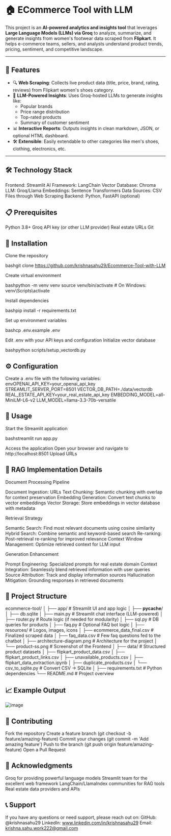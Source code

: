 # 🏠 ECommerce Tool with LLM

This project is an **AI-powered analytics and insights tool** that leverages **Large Language Models (LLMs) via Groq** to analyze, summarize, and generate insights from women's footwear data scraped from **Flipkart**. It helps e-commerce teams, sellers, and analysts understand product trends, pricing, sentiment, and competitive landscape.

---

## 🚀 Features

- 🔍 **Web Scraping**: Collects live product data (title, price, brand, rating, reviews) from Flipkart women's shoes category.
- 🧠 **LLM-Powered Insights**: Uses Groq-hosted LLMs to generate insights like:
  - Popular brands
  - Price range distribution
  - Top-rated products
  - Summary of customer sentiment
- 📊 **Interactive Reports**: Outputs insights in clean markdown, JSON, or optional HTML dashboard.
- 🛠️ **Extensible**: Easily extendable to other categories like men's shoes, clothing, electronics, etc.

---

## 🛠️ Technology Stack

Frontend: Streamlit AI Framework: LangChain Vector Database: Chroma LLM: Groq/Llama Embeddings: Sentence Transformers Data Sources: CSV Files through Web Scraping Backend: Python, FastAPI (optional)

## 📋 Prerequisites

Python 3.8+ Groq API key (or other LLM provider) Real estate URLs Git

## 🔧 Installation

Clone the repository

bashgit clone https://github.com/krishnasahu29/Ecommerce-Tool-with-LLM

Create virtual environment

bashpython -m venv venv source venv/bin/activate # On Windows: venv\Scripts\activate

Install dependencies

bashpip install -r requirements.txt

Set up environment variables

bashcp .env.example .env

Edit .env with your API keys and configuration
Initialize vector database

bashpython scripts/setup_vectordb.py

## ⚙️ Configuration

Create a .env file with the following variables: envOPENAI_API_KEY=your_openai_api_key STREAMLIT_SERVER_PORT=8501 VECTOR_DB_PATH=./data/vectordb REAL_ESTATE_API_KEY=your_real_estate_api_key EMBEDDING_MODEL=all-MiniLM-L6-v2 LLM_MODEL=llama-3.3-70b-versatile

## 🚀 Usage

Start the Streamlit application

bashstreamlit run app.py

Access the application Open your browser and navigate to http://localhost:8501 Upload URLs

## 🤖 RAG Implementation Details

Document Processing Pipeline

Document Ingestion: URLs Text Chunking: Semantic chunking with overlap for context preservation Embedding Generation: Convert text chunks to vector embeddings Vector Storage: Store embeddings in vector database with metadata

Retrieval Strategy

Semantic Search: Find most relevant documents using cosine similarity Hybrid Search: Combine semantic and keyword-based search Re-ranking: Post-retrieval re-ranking for improved relevance Context Window Management: Optimize retrieved context for LLM input

Generation Enhancement

Prompt Engineering: Specialized prompts for real estate domain Context Integration: Seamlessly blend retrieved information with user queries Source Attribution: Track and display information sources Hallucination Mitigation: Grounding responses in retrieved documents

## 📁 Project Structure

ecommerce-tool/
│
├── app/                           # Streamlit UI and app logic
│   ├── __pycache__/
│   ├── db.sqlite
│   ├── main.py                    # Streamlit chat interface (LLM-powered)
│   ├── router.py                  # Route logic (if needed for modularity)
│   ├── sql.py                     # DB queries for products
│   ├── faq.py                     # Optional FAQ bot logic
│   ├── resources/                 # Logos, images, icons
│       ├── ecommerce_data_final.csv   # Finalized scraped data
│       ├── faq_data.csv               # Few faq questions fed to the chatbot
│       ├── architecture-diagram.png   # Architecture for the project
│       └── product-ss.png             # Screenshot of the Frontend
│
├── data/                          # Structured product datasets
│   ├── flipkart_product_data.csv
│   ├── flipkart_product_links.csv
│   ├── unavailable_products.csv
│   ├── flipkart_data_extraction.ipynb
│   ├── duplicate_products.csv
│   └── csv_to_sqlite.py          # Convert CSV → SQLite
│
├── requirements.txt               # Python dependencies
└── README.md                      # Project overview

## 📈 Example Output

![image](https://github.com/user-attachments/assets/c935d369-3b53-4411-b347-3efec4bd8280)


## 🤝 Contributing

Fork the repository Create a feature branch (git checkout -b feature/amazing-feature) Commit your changes (git commit -m 'Add amazing feature') Push to the branch (git push origin feature/amazing-feature) Open a Pull Request

## 🙏 Acknowledgments

Groq for providing powerful language models Streamlit team for the excellent web framework LangChain/LlamaIndex communities for RAG tools Real estate data providers and APIs

## 📞 Support 

If you have any questions or need support, please reach out on: GitHub: @krishnasahu29 LinkedIn: www.linkedin.com/in/krishnasahu29 Email: krishna.sahu.work222@gmail.com

